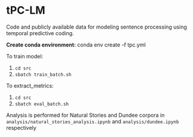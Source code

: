 # tPC-LM

Code and publicly available data for modeling sentence processing using temporal predictive coding.

**Create conda environment:** conda env create -f tpc.yml


To train model:
1. `cd src`
2. `sbatch train_batch.sh`

To extract_metrics:
1. `cd src`
2. `sbatch eval_batch.sh`

Analysis is performed for Natural Stories and Dundee corpora in `analysis/natural_stories_analysis.ipynb` and `analysis/dundee.ipynb` respectively
